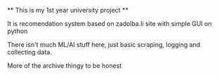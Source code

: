 ** This is my 1st year university project **

It is recomendation system based on zadolba.li site with simple GUI on python

There isn't much ML/AI stuff here, just basic scraping, logging and collecting data.

More of the archive thingy to be honest
